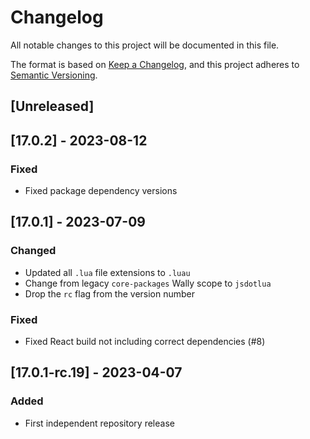 # Changelog

All notable changes to this project will be documented in this file.

The format is based on [Keep a Changelog](https://keepachangelog.com/en/1.0.0/),
and this project adheres to [Semantic Versioning](https://semver.org/spec/v2.0.0.html).

## [Unreleased]

## [17.0.2] - 2023-08-12

### Fixed

- Fixed package dependency versions

## [17.0.1] - 2023-07-09

### Changed

- Updated all `.lua` file extensions to `.luau`
- Change from legacy `core-packages` Wally scope to `jsdotlua`
- Drop the `rc` flag from the version number

### Fixed

- Fixed React build not including correct dependencies (#8)

## [17.0.1-rc.19] - 2023-04-07

### Added

- First independent repository release
